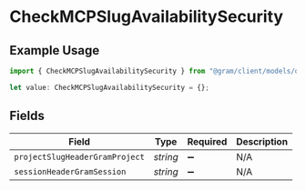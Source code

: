 # CheckMCPSlugAvailabilitySecurity

## Example Usage

```typescript
import { CheckMCPSlugAvailabilitySecurity } from "@gram/client/models/operations";

let value: CheckMCPSlugAvailabilitySecurity = {};
```

## Fields

| Field                          | Type                           | Required                       | Description                    |
| ------------------------------ | ------------------------------ | ------------------------------ | ------------------------------ |
| `projectSlugHeaderGramProject` | *string*                       | :heavy_minus_sign:             | N/A                            |
| `sessionHeaderGramSession`     | *string*                       | :heavy_minus_sign:             | N/A                            |
